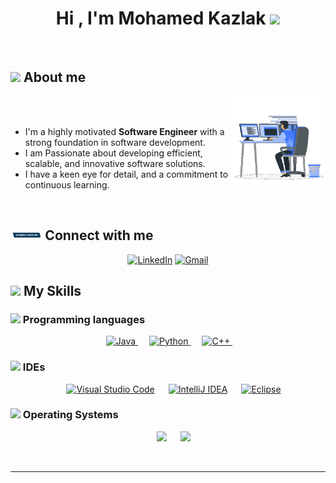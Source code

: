 <h1 align="center">Hi , I'm Mohamed Kazlak <img src="https://media.giphy.com/media/hvRJCLFzcasrR4ia7z/giphy.gif" width="30px"/></h1>
<br>

	
## <img src = "https://i.pinimg.com/originals/3f/7e/4e/3f7e4eff7c96e9fe4b8b4b1ff3f7bdb5.gif" width = 6.5%> About me

<img align="right" src="https://github.com/Mohamadkazlak/Mohamadkazlak/blob/main/icons/Right_Side.gif?raw=true" width=30%>

<br><br>

<ul>

<li>I'm a highly motivated <strong>Software Engineer</strong> with a strong foundation in software development.</li>
<li>I am Passionate about developing efficient, scalable, and innovative software solutions.</li>
<li>I have a keen eye for detail, and a commitment to continuous learning.</li>

</ul>
<br>


## <img src="https://github.com/Mohamadkazlak/Mohamadkazlak/blob/main/icons/Connect-with-me.gif?raw=true" width="10%"> Connect with me
<p align="center">
	<a href="https://www.linkedin.com/in/mohamadkazlak/"><img src="https://img.shields.io/badge/linkedin-%230A66C2.svg?style=plastic&logo=linkedin&logoColor=white" alt="LinkedIn"/></a>
	<a href="mailto:mohamedkazlak2001@gmail.com"><img img src="https://img.shields.io/badge/gmail-%23EA4335.svg?style=plastic&logo=gmail&logoColor=white" alt="Gmail"/></a>
</p>



## <img src="https://media2.giphy.com/media/QssGEmpkyEOhBCb7e1/giphy.gif?cid=ecf05e47a0n3gi1bfqntqmob8g9aid1oyj2wr3ds3mg700bl&rid=giphy.gif" width ="3%"> My Skills

### <img src = "https://github.com/Mohamadkazlak/Mohamadkazlak/blob/main/Images/Programming_Languages.gif?raw=true" width=5%> Programming languages

<p align="center"> 
  &emsp; 
 <a href="https://www.java.com" target="_blank"> 
    <img alt="Java" src="https://img.shields.io/badge/Java%20-%23007396.svg?style=plastic&logo=java&logoColor=white">
  </a>
  &emsp;
  <a href="https://www.python.org" target="_blank">
    <img alt="Python" src="https://img.shields.io/badge/Python%20-%2314354C.svg?style=plastic&logo=python&logoColor=white">
  </a>
  &emsp;
   <a href="https://www.w3schools.com/cpp/" target="_blank"> 
    <img alt="C++" src="https://img.shields.io/badge/C++%20-%2300599C.svg?style=plastic&logo=c%2B%2B&logoColor=white">
  </a> 
  &emsp;
</p>


 ### <img src = "https://github.com/Mohamadkazlak/Mohamadkazlak/blob/main/Images/IDEs.gif?raw=true" width=5%> IDEs
 
<p align="center">
  &emsp;
    <a href="#"><img alt="Visual Studio Code" src="https://img.shields.io/badge/Visual%20Studio%20Code-0078d7.svg?style=plastic&logo=visual-studio-code&logoColor=white"></a>
  &emsp;
    <a href="#"><img alt="IntelliJ IDEA" src="https://img.shields.io/badge/Jetbrains-%23000000.svg?style=plastic&logo=jetbrains&logoColor=white" /></a>
  &emsp;
    <a href="#"><img alt="Eclipse" src="https://img.shields.io/badge/eclipse%20IDE-%232C2255.svg?&style=plastic&logo=eclipse%20ide&logoColor=white" /></a>
</p>


 ### <img src = "https://github.com/7oSkaaa/7oSkaaa/blob/main/Images/OS.gif?raw=true" width=5%>  Operating Systems
 
<p align="center">
  &emsp;
    <a href="#"><img src="https://img.shields.io/badge/Windows-0078D6?style=plastic&logo=windows&logoColor=white"></a>
  &emsp;
    <a href="#"><img src="https://img.shields.io/badge/Linux-FCC624?style=plastic&logo=linux&logoColor=black"></a>
</p>

<br> 

---
